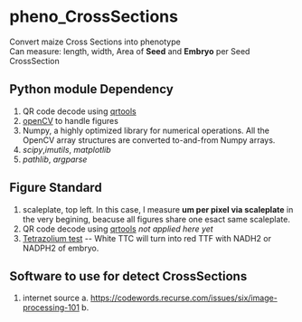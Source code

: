 # pheno_CrossSections
Convert maize Cross Sections into phenotype   
	Can measure: length, width, Area of **Seed** and **Embryo** per Seed CrossSection   
## Python module Dependency
1. QR code decode using [qrtools](document/qr_code.md)   
2. [openCV](https://www.pyimagesearch.com/2016/10/24/ubuntu-16-04-how-to-install-opencv/) to handle figures   
3. Numpy, a highly optimized library for numerical operations. All the OpenCV array structures are converted to-and-from Numpy arrays.    
4. *scipy*,*imutils*, *matplotlib*   
5. *pathlib*, *argparse*   
## Figure Standard
1. scaleplate, top left. In this case, I measure **um per pixel via scaleplate** in the very begining, beacuse all figures share one esact same scaleplate.   
2. QR code decode using [qrtools](document/qr_code.md)   *not applied here yet*
3. [Tetrazolium test](https://www.agriculture.gov.ie/animalhealthwelfare/laboratoryservices/seedtestinglaboratory/tetrazoliumtest/) -- White TTC will turn into red TTF with NADH2 or NADPH2 of embryo.   


## Software to use for detect CrossSections
1. internet source
	a. https://codewords.recurse.com/issues/six/image-processing-101 
	b.

